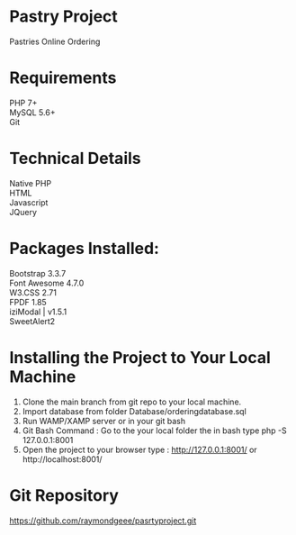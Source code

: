 # Pastry Project
  Pastries Online Ordering

# Requirements
  PHP 7+\
  MySQL 5.6+\
  Git

# Technical Details
  Native PHP\
  HTML\
  Javascript\
  JQuery

# Packages Installed:
  Bootstrap 3.3.7\
  Font Awesome 4.7.0\
  W3.CSS 2.71\
  FPDF 1.85\
  iziModal | v1.5.1\
  SweetAlert2
  
# Installing the Project to Your Local Machine
1. Clone the main branch from git repo to your local machine.
2. Import database from folder Database/orderingdatabase.sql
3. Run WAMP/XAMP server or in your git bash
4. Git Bash Command : Go to the your local folder the in bash type php -S 127.0.0.1:8001
5. Open the project to your browser type : http://127.0.0.1:8001/ or http://localhost:8001/

# Git Repository
https://github.com/raymondgeee/pasrtyproject.git
